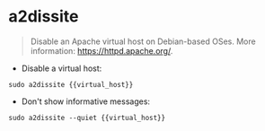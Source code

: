# a2dissite

> Disable an Apache virtual host on Debian-based OSes.
> More information: <https://httpd.apache.org/>.

- Disable a virtual host:

`sudo a2dissite {{virtual_host}}`

- Don't show informative messages:

`sudo a2dissite --quiet {{virtual_host}}`
